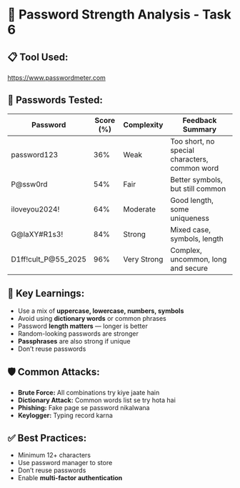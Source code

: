 # 🔐 Password Strength Analysis - Task 6

## 📋 Tool Used:
https://www.passwordmeter.com

## 🧪 Passwords Tested:

| Password               | Score (%) | Complexity | Feedback Summary |
|------------------------|-----------|------------|------------------|
| password123            | 36%       | Weak       | Too short, no special characters, common word |
| P@ssw0rd               | 54%       | Fair       | Better symbols, but still common |
| iloveyou2024!          | 64%       | Moderate   | Good length, some uniqueness |
| G@laXY#R1s3!           | 84%       | Strong     | Mixed case, symbols, length |
| D1ff!cult_P@55_2025    | 96%       | Very Strong| Complex, uncommon, long and secure |

## 🧠 Key Learnings:

- Use a mix of **uppercase, lowercase, numbers, symbols**
- Avoid using **dictionary words** or common phrases
- Password **length matters** — longer is better
- Random-looking passwords are stronger
- **Passphrases** are also strong if unique
- Don’t reuse passwords

## 🛡️ Common Attacks:
- **Brute Force:** All combinations try kiye jaate hain  
- **Dictionary Attack:** Common words list se try hota hai  
- **Phishing:** Fake page se password nikalwana  
- **Keylogger:** Typing record karna  

## ✅ Best Practices:
- Minimum 12+ characters
- Use password manager to store
- Don’t reuse passwords
- Enable **multi-factor authentication**
